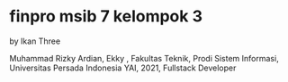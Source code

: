 # finpro msib 7 kelompok 3

by Ikan Three

Muhammad Rizky Ardian, Ekky , Fakultas Teknik, Prodi Sistem Informasi, Universitas Persada Indonesia YAI, 2021, Fullstack Developer